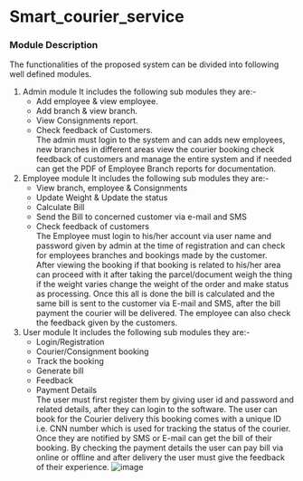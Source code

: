 # Smart_courier_service
### Module Description ###

The functionalities of the proposed system can be divided into following well defined modules.
1.	Admin module
    It includes the following sub modules they are:-
	* Add employee & view employee.
	* Add branch & view branch.
	* View Consignments report.
	* Check feedback of Customers. <br/>
The admin must login to the system and can adds new employees, new branches in different areas view the courier booking check feedback of customers and manage the entire system and if needed can get the PDF of Employee Branch reports for documentation. 
2.	Employee module
   It includes the following sub modules they are:-
	* View branch, employee & Consignments
	* Update Weight & Update the status
	* Calculate Bill
	* Send the Bill to concerned customer via e-mail and SMS
	* Check feedback of customers <br/>
The Employee must login to his/her account via user name and password given by admin at the time of registration and can check for employees branches and bookings made by the customer. <br/>
After viewing the booking if that booking is related to his/her area can proceed with it after taking the parcel/document weigh the thing if the weight varies change the weight of the order and make status as processing. Once this all is done the bill is calculated and the same bill is sent to the customer via E-mail and SMS, after the bill payment the courier will be delivered. The employee can also check the feedback given by the customers.
3.	User module
   It includes the following sub modules they are:-
	* Login/Registration
	* Courier/Consignment booking
	* Track the booking
	* Generate bill 
	* Feedback
	* Payment Details <br/>
The user must first register them by giving user id and password and related details, after they can login to the software. The user can book for the Courier delivery this booking comes with a unique ID i.e. CNN number which is used for tracking the status of the courier. Once they are notified by SMS or E-mail can get the bill of their booking. By checking the payment details the user can pay bill via online or offline and after delivery the user must give the feedback of their experience.
![image](https://user-images.githubusercontent.com/73877021/102515153-656e8e80-40b3-11eb-832a-ce583b7762cd.png)






